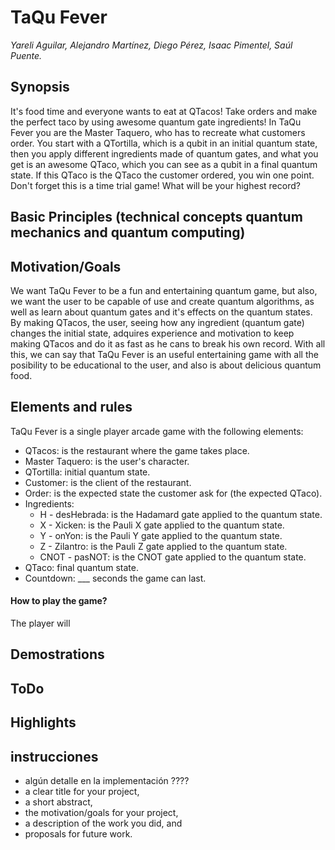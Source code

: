# TaQu Fever
*Yareli Aguilar, Alejandro Martínez, Diego Pérez, Isaac Pimentel, Saúl Puente.*
## Synopsis
It's food time and everyone wants to eat at QTacos!
Take orders and make the perfect taco by using awesome quantum gate ingredients!
In TaQu Fever you are the Master Taquero, who has to recreate what customers order. You start with a QTortilla, which is a qubit in an initial quantum state, then you apply different ingredients made of quantum gates, and what you get is an awesome QTaco, which you can see as a qubit in a final quantum state. If this QTaco is the QTaco the customer ordered, you win one point. Don't forget this is a time trial game! What will be your highest record?

## Basic Principles (technical concepts quantum mechanics and quantum computing)

## Motivation/Goals
We want TaQu Fever to be a fun and entertaining quantum game, but also, we want the user to be capable of use and create quantum algorithms, as well as learn about quantum gates and it's effects on the quantum states. By making QTacos, the user, seeing how any ingredient (quantum gate) changes the initial state, adquires experience and motivation to keep making QTacos and do it as fast as he cans to break his own record. With all this, we can say that TaQu Fever is an useful entertaining game with all the posibility to be educational to the user, and also is about delicious quantum food.

## Elements and rules
TaQu Fever is a single player arcade game with the following elements:
* QTacos: is the restaurant where the game takes place.
* Master Taquero: is the user's character.
* QTortilla: initial quantum state.
* Customer: is the client of the restaurant.
* Order: is the expected state the customer ask for (the expected QTaco).
* Ingredients:
  * H - desHebrada: is the Hadamard gate applied to the quantum state.
  * X - Xicken: is the Pauli X gate applied to the quantum state.
  * Y - onYon: is the Pauli Y gate applied to the quantum state.
  * Z - Zilantro: is the Pauli Z gate applied to the quantum state.
  * CNOT - pasNOT: is the CNOT gate applied to the quantum state.
* QTaco: final quantum state.
* Countdown: ___ seconds the game can last.
#### How to play the game?
The player will 

## Demostrations

## ToDo

## Highlights

## instrucciones
* algún detalle en la implementación ????
* a clear title for your project,
* a short abstract,
* the motivation/goals for your project,
* a description of the work you did, and
* proposals for future work.
